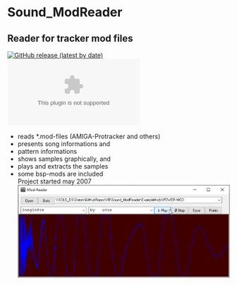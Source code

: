 # Sound_ModReader  
## Reader for tracker mod files  
[![GitHub release (latest by date)](https://img.shields.io/github/v/release/OlimilO1402/Sound_ModReader?style=plastic)](https://github.com/OlimilO1402/Sound_ModReader/releases/latest)
[![Github All Releases](https://img.shields.io/github/downloads/OlimilO1402/Sound_ModReader/ModReader.zip)](https://github.com/OlimilO1402/Sound_ModReader/ModReader.zip)  

* reads *.mod-files (AMIGA-Protracker and others)  
* presents song informations and  
* pattern informations   
* shows samples graphically, and  
* plays and extracts the samples  
* some bsp-mods are included  
 Project started may 2007
![ModReader Image](Resources/Pictures/ModReader.png "ModReader Image")
